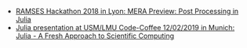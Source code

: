 * [RAMSES Hackathon 2018 in Lyon: MERA Preview: Post Processing in Julia](https://github.com/ManuelBehrendt/Notebooks/blob/master/RUM2018/RUM2018_presentation.ipynb) 
* [Julia presentation at USM/LMU Code-Coffee 12/02/2019 in Munich: Julia - A Fresh Approach to Scientific Computing](https://github.com/ManuelBehrendt/Notebooks/blob/master/USMCodeCoffee/2019_02_12-Julia.pdf) 
